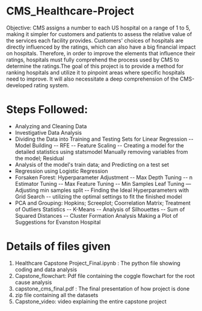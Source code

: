 # CMS_Healthcare-Project


Objective:
CMS assigns a number to each US hospital on a range of 1 to 5, making it simpler for customers and patients to assess the relative value of the services each facility provides. Customers' choices of hospitals are directly influenced by the ratings, which can also have a big financial impact on hospitals. Therefore, in order to improve the elements that influence their ratings, hospitals must fully comprehend the process used by CMS to determine the ratings.The goal of this project is to provide a method for ranking hospitals and utilize it to pinpoint areas where specific hospitals need to improve. It will also necessitate a deep comprehension of the CMS-developed rating system.


# Steps Followed:

- Analyzing and Cleaning Data
- Investigative Data Analysis
- Dividing the Data into Training and Testing Sets for Linear Regression -- Model Building -- RFE -- Feature Scaling -- Creating a model for the detailed statistics using statsmodel Manually removing variables from the model; Residual
- Analysis of the model's train data; and Predicting on a test set
- Regression using Logistic Regression
- Forsaken Forest: Hyperparameter Adjustment -- Max Depth Tuning -- n Estimator Tuning -- Max Feature Tuning -- Min Samples Leaf Tuning — Adjusting min samples split -- Finding the Ideal Hyperparameters with Grid Search -- utilizing the optimal settings to fit the finished model
- PCA and Grouping: Hopkins; Screeplot; Coorrelation Matrix; Treatment of Outliers Statistics -- K-Means -- Analysis of Silhouettes -- Sum of Squared Distances -- Cluster Formation Analysis Making a Plot of Suggestions for Evanston Hospital


# Details of files given

1. Healthcare Capstone Project_Final.ipynb : The python file showing coding and data analysis
2. Capstone_flowchart: Pdf file containing the coggle flowchart for the root cause analysis
3. capstone_cms_final.pdf : The final presentation of how project is done
4. zip file containing all the datasets
5. Capstone_video: video explaining the entire capstone project 
